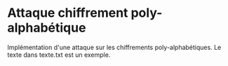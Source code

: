 # Attaque chiffrement poly-alphabétique


Implémentation d'une attaque sur les chiffrements poly-alphabétiques. Le texte dans texte.txt est un exemple.

